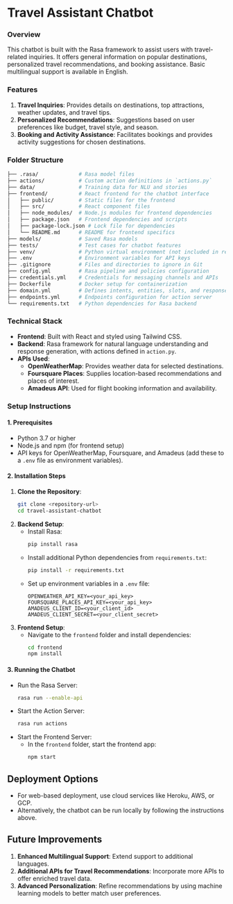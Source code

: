 # Travel Assistant Chatbot

### Overview
This chatbot is built with the Rasa framework to assist users with travel-related inquiries. It offers general information on popular destinations, personalized travel recommendations, and booking assistance. Basic multilingual support is available in English.

### Features
1. **Travel Inquiries**: Provides details on destinations, top attractions, weather updates, and travel tips.
2. **Personalized Recommendations**: Suggestions based on user preferences like budget, travel style, and season.
3. **Booking and Activity Assistance**: Facilitates bookings and provides activity suggestions for chosen destinations.
### Folder Structure
```bash
├── .rasa/             # Rasa model files
├── actions/           # Custom action definitions in `actions.py`
├── data/              # Training data for NLU and stories
├── frontend/          # React frontend for the chatbot interface
│   ├── public/        # Static files for the frontend
│   ├── src/           # React component files
│   ├── node_modules/  # Node.js modules for frontend dependencies
│   ├── package.json   # Frontend dependencies and scripts
│   ├── package-lock.json # Lock file for dependencies
│   └── README.md      # README for frontend specifics
├── models/            # Saved Rasa models
├── tests/             # Test cases for chatbot features
├── venv/              # Python virtual environment (not included in repo)
├── .env               # Environment variables for API keys
├── .gitignore         # Files and directories to ignore in Git
├── config.yml         # Rasa pipeline and policies configuration
├── credentials.yml    # Credentials for messaging channels and APIs
├── Dockerfile         # Docker setup for containerization
├── domain.yml         # Defines intents, entities, slots, and responses
├── endpoints.yml      # Endpoints configuration for action server
└── requirements.txt   # Python dependencies for Rasa backend
```
### Technical Stack
- **Frontend**: Built with React and styled using Tailwind CSS.
- **Backend**: Rasa framework for natural language understanding and response generation, with actions defined in `action.py`.
- **APIs Used**:
  - **OpenWeatherMap**: Provides weather data for selected destinations.
  - **Foursquare Places**: Supplies location-based recommendations and places of interest.
  - **Amadeus API**: Used for flight booking information and availability.

### Setup Instructions
#### 1. Prerequisites
- Python 3.7 or higher
- Node.js and npm (for frontend setup)
- API keys for OpenWeatherMap, Foursquare, and Amadeus (add these to a `.env` file as environment variables).

#### 2. Installation Steps
1. **Clone the Repository**:
   ```bash
   git clone <repository-url>
   cd travel-assistant-chatbot
   ```
2. **Backend Setup**:
   - Install Rasa:
     ```bash
     pip install rasa
     ```
   - Install additional Python dependencies from `requirements.txt`:
     ```bash
     pip install -r requirements.txt
     ```
   - Set up environment variables in a `.env` file:
     ```
     OPENWEATHER_API_KEY=<your_api_key>
     FOURSQUARE_PLACES_API_KEY=<your_api_key>
     AMADEUS_CLIENT_ID=<your_client_id>
     AMADEUS_CLIENT_SECRET=<your_client_secret>
     ```
3. **Frontend Setup**:
   - Navigate to the `frontend` folder and install dependencies:
     ```bash
     cd frontend
     npm install
     ```

#### 3. Running the Chatbot
- Run the Rasa Server:
  ```bash
  rasa run --enable-api
  ```
- Start the Action Server:
  ```bash
  rasa run actions
  ```
- Start the Frontend Server:
  - In the `frontend` folder, start the frontend app:
    ```bash
    npm start
    ```

## Deployment Options
- For web-based deployment, use cloud services like Heroku, AWS, or GCP.
- Alternatively, the chatbot can be run locally by following the instructions above.

## Future Improvements
1. **Enhanced Multilingual Support**: Extend support to additional languages.
2. **Additional APIs for Travel Recommendations**: Incorporate more APIs to offer enriched travel data.
3. **Advanced Personalization**: Refine recommendations by using machine learning models to better match user preferences.
